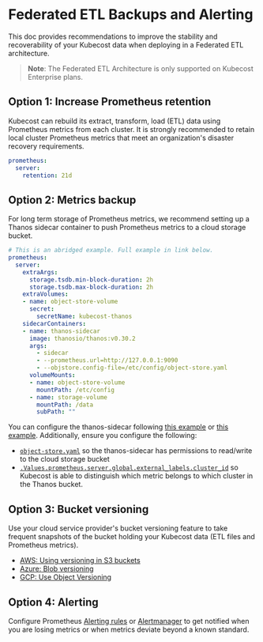 # Federated ETL Backups and Alerting

This doc provides recommendations to improve the stability and recoverability of your Kubecost data when deploying in a Federated ETL architecture.

  > **Note**: The Federated ETL Architecture is only supported on Kubecost Enterprise plans.

## Option 1: Increase Prometheus retention

Kubecost can rebuild its extract, transform, load (ETL) data using Prometheus metrics from each cluster. It is strongly recommended to retain local cluster Prometheus metrics that meet an organization's disaster recovery requirements.

```yaml
prometheus:
  server:
    retention: 21d
```

## Option 2: Metrics backup

For long term storage of Prometheus metrics, we recommend setting up a Thanos sidecar container to push Prometheus metrics to a cloud storage bucket.

```yaml
# This is an abridged example. Full example in link below.
prometheus:
  server:
    extraArgs:
      storage.tsdb.min-block-duration: 2h
      storage.tsdb.max-block-duration: 2h
    extraVolumes:
    - name: object-store-volume
      secret:
        secretName: kubecost-thanos
    sidecarContainers:
    - name: thanos-sidecar
      image: thanosio/thanos:v0.30.2
      args:
        - sidecar
        - --prometheus.url=http://127.0.0.1:9090
        - --objstore.config-file=/etc/config/object-store.yaml
      volumeMounts:
      - name: object-store-volume
        mountPath: /etc/config
      - name: storage-volume
        mountPath: /data
        subPath: ""
```

You can configure the thanos-sidecar following [this example](https://github.com/kubecost/poc-common-configurations/blob/c604c59286f96e8ca4be3b52d6e5ef6c0142be22/etl-federation/etl-fed-and-thanos-metrics/values-prometheus-thanos-sidecar.yaml) or [this example](https://github.com/kubecost/cost-analyzer-helm-chart/blob/522c51b34121294c6f4c2f1423022938cdb14622/cost-analyzer/values-thanos.yaml#L14-L64). Additionally, ensure you configure the following:

* [`object-store.yaml`](./long-term-storage.md) so the thanos-sidecar has permissions to read/write to the cloud storage bucket
* [`.Values.prometheus.server.global.external_labels.cluster_id`](https://github.com/kubecost/cost-analyzer-helm-chart/blob/v1.101/cost-analyzer/values.yaml#L560-L561) so Kubecost is able to distinguish which metric belongs to which cluster in the Thanos bucket.

## Option 3: Bucket versioning

Use your cloud service provider's bucket versioning feature to take frequent snapshots of the bucket holding your Kubecost data (ETL files and Prometheus metrics).

* [AWS: Using versioning in S3 buckets](https://docs.aws.amazon.com/AmazonS3/latest/userguide/Versioning.html)
* [Azure: Blob versioning](https://learn.microsoft.com/en-us/azure/storage/blobs/versioning-overview)
* [GCP: Use Object Versioning](https://cloud.google.com/storage/docs/using-object-versioning)

## Option 4: Alerting

Configure Prometheus [Alerting rules](https://prometheus.io/docs/prometheus/latest/configuration/alerting_rules/) or [Alertmanager](https://prometheus.io/docs/alerting/latest/alertmanager/) to get notified when you are losing metrics or when metrics deviate beyond a known standard.
